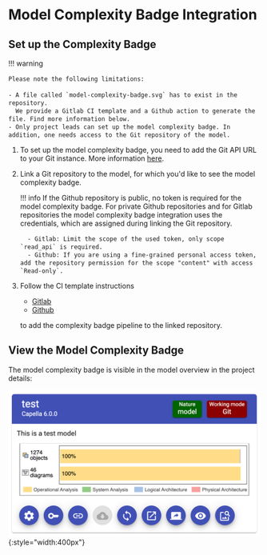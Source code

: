 <!--
 ~ SPDX-FileCopyrightText: Copyright DB Netz AG and the capella-collab-manager contributors
 ~ SPDX-License-Identifier: Apache-2.0
 -->

# Model Complexity Badge Integration

## Set up the Complexity Badge

!!! warning

    Please note the following limitations:

    - A file called `model-complexity-badge.svg` has to exist in the repository.
      We provide a Gitlab CI template and a Github action to generate the file. Find more information below.
    - Only project leads can set up the model complexity badge. In addition, one needs access to the Git repository of the model.

1.  To set up the model complexity badge, you need to add the Git API URL to
    your Git instance. More information
    [here](../../settings/model-sources/git.md).
1.  Link a Git repository to the model, for which you'd like to see the model
    complexity badge.

    <!-- prettier-ignore -->
    !!! info
         If the Github repository is public, no token is required for the model complexity badge.
         For private Github repositories and for Gitlab repositories the model complexity badge integration uses the credentials,
         which are assigned during linking the Git repository.

          - Gitlab: Limit the scope of the used token, only scope `read_api` is required.
          - Github: If you are using a fine-grained personal access token, add the repository permission for the scope "content" with access `Read-only`.

1.  Follow the CI template instructions

    - [Gitlab](https://github.com/DSD-DBS/py-capellambse/tree/master/ci-templates/gitlab#model-badge)
    - [Github](https://github.com/DSD-DBS/py-capellambse/tree/master/ci-templates/github#model-badge)

    to add the complexity badge pipeline to the linked repository.

## View the Model Complexity Badge

The model complexity badge is visible in the model overview in the project
details:

![Model complexity badge](./complexity_badge.png){:style="width:400px"}
